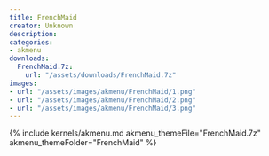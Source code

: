 ```yaml
---
title: FrenchMaid
creator: Unknown
description: 
categories:
- akmenu
downloads:
  FrenchMaid.7z:
    url: "/assets/downloads/FrenchMaid.7z"
images:
- url: "/assets/images/akmenu/FrenchMaid/1.png"
- url: "/assets/images/akmenu/FrenchMaid/2.png"
- url: "/assets/images/akmenu/FrenchMaid/3.png"
---
```


{% include kernels/akmenu.md akmenu_themeFile="FrenchMaid.7z" akmenu_themeFolder="FrenchMaid" %}
